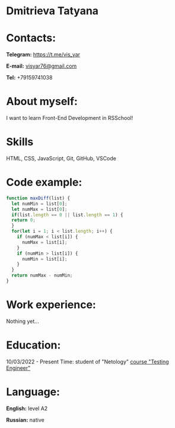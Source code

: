 # Dmitrieva Tatyana
# Contacts:
**Telegram:** https://t.me/vis_yar

**E-mail:** visyar76@gmail.com

**Tel:** +79159741038

# About myself:
I want to learn Front-End Development in RSSchool!

# Skills
HTML, CSS, JavaScript, Git, GitHub, VSCode

# Code example:
```javascript
function maxDiff(list) {
  let numMin = list[0];
  let numMax = list[0];
  if(list.length == 0 || list.length == 1) {
  return 0;
  }
  for(let i = 1; i < list.length; i++) {
    if (numMax < list[i]) {
      numMax = list[i];
    }
    if (numMin > list[i]) {
      numMin = list[i];
    }
  }
  return numMax - numMin;
}
```

# Work experience:
Nothing yet…

# Education:
10/03/2022 - Present Time: student of "Netology" [course "Testing Engineer"](https://netology.ru/programs/qa-middle#/)

# Language:
**English:** level A2

**Russian:** native